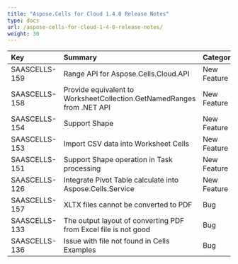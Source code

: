 ```yaml
---
title: "Aspose.Cells for Cloud 1.4.0 Release Notes"
type: docs
url: /aspose-cells-for-cloud-1-4-0-release-notes/
weight: 30
---
```


|**Key** |**Summary** |**Category** |
| :- | :- | :- |
|SAASCELLS-159 |Range API for Aspose.Cells.Cloud.API |New Feature |
|SAASCELLS-158 |Provide equivalent to WorksheetCollection.GetNamedRanges from .NET API |New Feature |
|SAASCELLS-154 |Support Shape |New Feature  |
|SAASCELLS-153 |Import CSV data into Worksheet Cells |New Feature |
|SAASCELLS-151 |Support Shape operation in Task processing |New Feature |
|SAASCELLS-126 |Integrate Pivot Table calculate into Aspose.Cells.Service |New Feature |
|SAASCELLS-157 |XLTX files cannot be converted to PDF |Bug |
|SAASCELLS-133 |The output layout of converting PDF from Excel file is not good |Bug |
|SAASCELLS-136 |Issue with file not found in Cells Examples |Bug |


